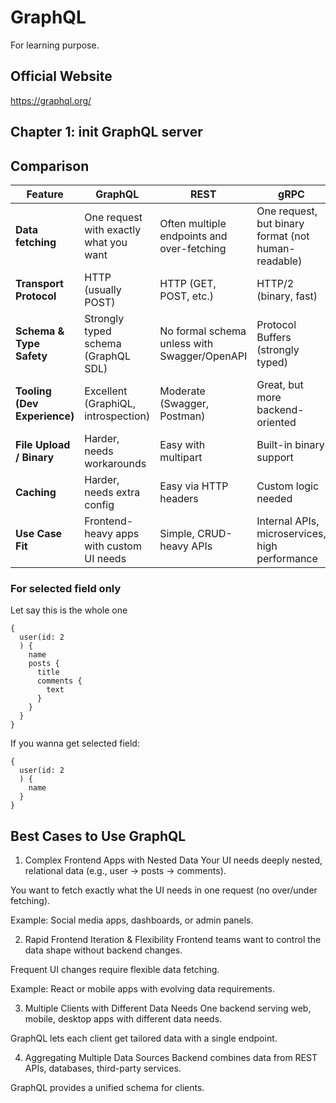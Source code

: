 # GraphQL
For learning purpose.

## Official Website
https://graphql.org/

## Chapter 1: init GraphQL server


## Comparison
| Feature                      | **GraphQL**                              | **REST**                                     | **gRPC**                                            |
| ---------------------------- | ---------------------------------------- | -------------------------------------------- | --------------------------------------------------- |
| **Data fetching**            | One request with exactly what you want   | Often multiple endpoints and over-fetching   | One request, but binary format (not human-readable) |
| **Transport Protocol**       | HTTP (usually POST)                      | HTTP (GET, POST, etc.)                       | HTTP/2 (binary, fast)                               |
| **Schema & Type Safety**     | Strongly typed schema (GraphQL SDL)      | No formal schema unless with Swagger/OpenAPI | Protocol Buffers (strongly typed)                   |
| **Tooling (Dev Experience)** | Excellent (GraphiQL, introspection)      | Moderate (Swagger, Postman)                  | Great, but more backend-oriented                    |
| **File Upload / Binary**     | Harder, needs workarounds                | Easy with multipart                          | Built-in binary support                             |
| **Caching**                  | Harder, needs extra config               | Easy via HTTP headers                        | Custom logic needed                                 |
| **Use Case Fit**             | Frontend-heavy apps with custom UI needs | Simple, CRUD-heavy APIs                      | Internal APIs, microservices, high performance      |


### For selected field only

Let say this is the whole one
```
{
  user(id: 2
  ) {
    name
    posts {
      title
      comments {
        text
      }
    }
  }
}
```

If you wanna get selected field:
```
{
  user(id: 2
  ) {
    name
  }
}
```


## Best Cases to Use GraphQL
1. Complex Frontend Apps with Nested Data
Your UI needs deeply nested, relational data (e.g., user → posts → comments).

You want to fetch exactly what the UI needs in one request (no over/under fetching).

Example: Social media apps, dashboards, or admin panels.

2. Rapid Frontend Iteration & Flexibility
Frontend teams want to control the data shape without backend changes.

Frequent UI changes require flexible data fetching.

Example: React or mobile apps with evolving data requirements.

3. Multiple Clients with Different Data Needs
One backend serving web, mobile, desktop apps with different data needs.

GraphQL lets each client get tailored data with a single endpoint.

4. Aggregating Multiple Data Sources
Backend combines data from REST APIs, databases, third-party services.

GraphQL provides a unified schema for clients.